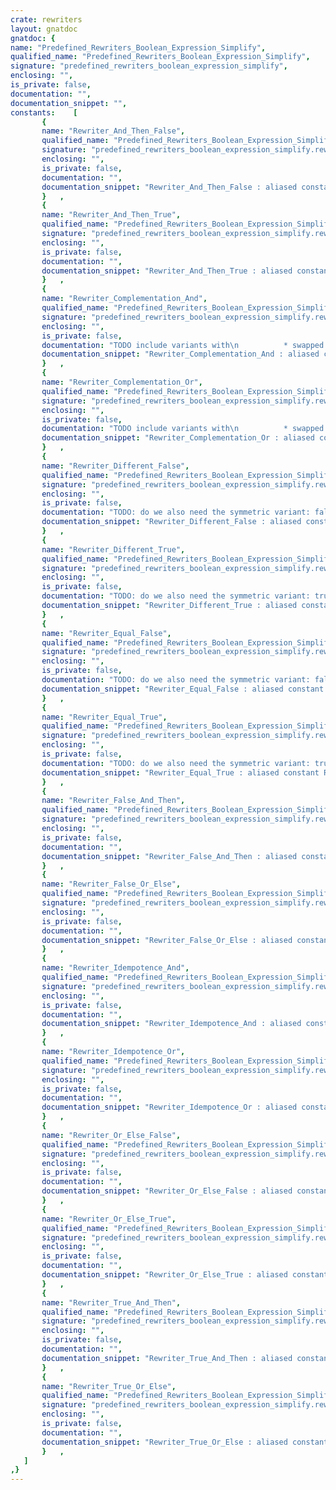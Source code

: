 ```yaml
---
crate: rewriters
layout: gnatdoc
gnatdoc: {
name: "Predefined_Rewriters_Boolean_Expression_Simplify",
qualified_name: "Predefined_Rewriters_Boolean_Expression_Simplify",
signature: "predefined_rewriters_boolean_expression_simplify",
enclosing: "",
is_private: false,
documentation: "",
documentation_snippet: "",
constants:    [
       {
       name: "Rewriter_And_Then_False",
       qualified_name: "Predefined_Rewriters_Boolean_Expression_Simplify.Rewriter_And_Then_False",
       signature: "predefined_rewriters_boolean_expression_simplify.rewriter_and_then_false",
       enclosing: "",
       is_private: false,
       documentation: "",
       documentation_snippet: "Rewriter_And_Then_False : aliased constant Rewriter_Find_And_Replace :=\n  Make_Rewriter_Find_And_Replace\n    (Make_Pattern (\"$S_Expr and then false\", Expr_Rule),\n     Make_Pattern (\"false\", Expr_Rule),\n     Make_Match_Accepter_Function_Access\n       (Accept_Expr_No_Side_Effects'Access));",
       }   ,
       {
       name: "Rewriter_And_Then_True",
       qualified_name: "Predefined_Rewriters_Boolean_Expression_Simplify.Rewriter_And_Then_True",
       signature: "predefined_rewriters_boolean_expression_simplify.rewriter_and_then_true",
       enclosing: "",
       is_private: false,
       documentation: "",
       documentation_snippet: "Rewriter_And_Then_True : aliased constant Rewriter_Find_And_Replace :=\n  Make_Rewriter_Find_And_Replace\n    (Make_Pattern (\"$S_Expr and then true\", Expr_Rule),\n     Make_Pattern (\"$S_Expr\", Expr_Rule));",
       }   ,
       {
       name: "Rewriter_Complementation_And",
       qualified_name: "Predefined_Rewriters_Boolean_Expression_Simplify.Rewriter_Complementation_And",
       signature: "predefined_rewriters_boolean_expression_simplify.rewriter_complementation_and",
       enclosing: "",
       is_private: false,
       documentation: "TODO include variants with\n          * swapped order of A and not A\n          * parenthesis around not argument\n            (only needed when additional parenthesis\n             are allowed, e.g. for readability)",
       documentation_snippet: "Rewriter_Complementation_And : aliased constant Rewriter_Find_And_Replace :=\n  Make_Rewriter_Find_And_Replace\n    (Make_Pattern (\"$S_Expr and then not $S_Expr\", Expr_Rule),\n     Make_Pattern (\"false\", Expr_Rule),\n     Make_Match_Accepter_Function_Access\n       (Accept_Expr_No_Side_Effects'Access));",
       }   ,
       {
       name: "Rewriter_Complementation_Or",
       qualified_name: "Predefined_Rewriters_Boolean_Expression_Simplify.Rewriter_Complementation_Or",
       signature: "predefined_rewriters_boolean_expression_simplify.rewriter_complementation_or",
       enclosing: "",
       is_private: false,
       documentation: "TODO include variants with\n          * swapped order of A and not A\n          * parenthesis around not argument\n            (only needed when additional parenthesis\n             are allowed, e.g. for readability)",
       documentation_snippet: "Rewriter_Complementation_Or : aliased constant Rewriter_Find_And_Replace :=\n  Make_Rewriter_Find_And_Replace\n    (Make_Pattern (\"$S_Expr or else not $S_Expr\", Expr_Rule),\n     Make_Pattern (\"true\", Expr_Rule),\n     Make_Match_Accepter_Function_Access\n       (Accept_Expr_No_Side_Effects'Access));",
       }   ,
       {
       name: "Rewriter_Different_False",
       qualified_name: "Predefined_Rewriters_Boolean_Expression_Simplify.Rewriter_Different_False",
       signature: "predefined_rewriters_boolean_expression_simplify.rewriter_different_false",
       enclosing: "",
       is_private: false,
       documentation: "TODO: do we also need the symmetric variant: false /= $S_Expr?",
       documentation_snippet: "Rewriter_Different_False : aliased constant Rewriter_Find_And_Replace :=\n  Make_Rewriter_Find_And_Replace\n    (Make_Pattern (\"$S_Expr /= false\", Expr_Rule),\n     Make_Pattern (\"$S_Expr\", Expr_Rule),\n     Make_Match_Accepter_Function_Access (Accept_Expr_Boolean'Access));",
       }   ,
       {
       name: "Rewriter_Different_True",
       qualified_name: "Predefined_Rewriters_Boolean_Expression_Simplify.Rewriter_Different_True",
       signature: "predefined_rewriters_boolean_expression_simplify.rewriter_different_true",
       enclosing: "",
       is_private: false,
       documentation: "TODO: do we also need the symmetric variant: true /= $S_Expr?",
       documentation_snippet: "Rewriter_Different_True : aliased constant Rewriter_Find_And_Replace :=\n  Make_Rewriter_Find_And_Replace\n    (Make_Pattern (\"$S_Expr /= true\", Expr_Rule),\n     Make_Pattern (\"not ($S_Expr)\", Expr_Rule),\n     Make_Match_Accepter_Function_Access (Accept_Expr_Boolean'Access));",
       }   ,
       {
       name: "Rewriter_Equal_False",
       qualified_name: "Predefined_Rewriters_Boolean_Expression_Simplify.Rewriter_Equal_False",
       signature: "predefined_rewriters_boolean_expression_simplify.rewriter_equal_false",
       enclosing: "",
       is_private: false,
       documentation: "TODO: do we also need the symmetric variant: false = $S_Expr?",
       documentation_snippet: "Rewriter_Equal_False : aliased constant Rewriter_Find_And_Replace :=\n  Make_Rewriter_Find_And_Replace\n    (Make_Pattern (\"$S_Expr = false\", Expr_Rule),\n     Make_Pattern (\"not ($S_Expr)\", Expr_Rule),\n     Make_Match_Accepter_Function_Access (Accept_Expr_Boolean'Access));",
       }   ,
       {
       name: "Rewriter_Equal_True",
       qualified_name: "Predefined_Rewriters_Boolean_Expression_Simplify.Rewriter_Equal_True",
       signature: "predefined_rewriters_boolean_expression_simplify.rewriter_equal_true",
       enclosing: "",
       is_private: false,
       documentation: "TODO: do we also need the symmetric variant: true = $S_Expr?",
       documentation_snippet: "Rewriter_Equal_True : aliased constant Rewriter_Find_And_Replace :=\n  Make_Rewriter_Find_And_Replace\n    (Make_Pattern (\"$S_Expr = true\", Expr_Rule),\n     Make_Pattern (\"$S_Expr\", Expr_Rule),\n     Make_Match_Accepter_Function_Access\n       (Accept_Expr_Boolean'Access));",
       }   ,
       {
       name: "Rewriter_False_And_Then",
       qualified_name: "Predefined_Rewriters_Boolean_Expression_Simplify.Rewriter_False_And_Then",
       signature: "predefined_rewriters_boolean_expression_simplify.rewriter_false_and_then",
       enclosing: "",
       is_private: false,
       documentation: "",
       documentation_snippet: "Rewriter_False_And_Then : aliased constant Rewriter_Find_And_Replace :=\n  Make_Rewriter_Find_And_Replace\n    (Make_Pattern (\"false and then $S_Expr\", Expr_Rule),\n     Make_Pattern (\"false\", Expr_Rule));",
       }   ,
       {
       name: "Rewriter_False_Or_Else",
       qualified_name: "Predefined_Rewriters_Boolean_Expression_Simplify.Rewriter_False_Or_Else",
       signature: "predefined_rewriters_boolean_expression_simplify.rewriter_false_or_else",
       enclosing: "",
       is_private: false,
       documentation: "",
       documentation_snippet: "Rewriter_False_Or_Else : aliased constant Rewriter_Find_And_Replace :=\n  Make_Rewriter_Find_And_Replace\n    (Make_Pattern (\"false or else $S_Expr\", Expr_Rule),\n     Make_Pattern (\"$S_Expr\", Expr_Rule));",
       }   ,
       {
       name: "Rewriter_Idempotence_And",
       qualified_name: "Predefined_Rewriters_Boolean_Expression_Simplify.Rewriter_Idempotence_And",
       signature: "predefined_rewriters_boolean_expression_simplify.rewriter_idempotence_and",
       enclosing: "",
       is_private: false,
       documentation: "",
       documentation_snippet: "Rewriter_Idempotence_And : aliased constant Rewriter_Find_And_Replace :=\n  Make_Rewriter_Find_And_Replace\n    (Make_Pattern (\"$S_Expr and then $S_Expr\", Expr_Rule),\n     Make_Pattern (\"$S_Expr\", Expr_Rule),\n     Make_Match_Accepter_Function_Access\n       (Accept_Expr_No_Side_Effects'Access));",
       }   ,
       {
       name: "Rewriter_Idempotence_Or",
       qualified_name: "Predefined_Rewriters_Boolean_Expression_Simplify.Rewriter_Idempotence_Or",
       signature: "predefined_rewriters_boolean_expression_simplify.rewriter_idempotence_or",
       enclosing: "",
       is_private: false,
       documentation: "",
       documentation_snippet: "Rewriter_Idempotence_Or : aliased constant Rewriter_Find_And_Replace :=\n  Make_Rewriter_Find_And_Replace\n    (Make_Pattern (\"$S_Expr or else $S_Expr\", Expr_Rule),\n     Make_Pattern (\"$S_Expr\", Expr_Rule),\n     Make_Match_Accepter_Function_Access\n       (Accept_Expr_No_Side_Effects'Access));",
       }   ,
       {
       name: "Rewriter_Or_Else_False",
       qualified_name: "Predefined_Rewriters_Boolean_Expression_Simplify.Rewriter_Or_Else_False",
       signature: "predefined_rewriters_boolean_expression_simplify.rewriter_or_else_false",
       enclosing: "",
       is_private: false,
       documentation: "",
       documentation_snippet: "Rewriter_Or_Else_False : aliased constant Rewriter_Find_And_Replace :=\n  Make_Rewriter_Find_And_Replace\n    (Make_Pattern (\"$S_Expr or else false\", Expr_Rule),\n     Make_Pattern (\"$S_Expr\", Expr_Rule));",
       }   ,
       {
       name: "Rewriter_Or_Else_True",
       qualified_name: "Predefined_Rewriters_Boolean_Expression_Simplify.Rewriter_Or_Else_True",
       signature: "predefined_rewriters_boolean_expression_simplify.rewriter_or_else_true",
       enclosing: "",
       is_private: false,
       documentation: "",
       documentation_snippet: "Rewriter_Or_Else_True : aliased constant Rewriter_Find_And_Replace :=\n  Make_Rewriter_Find_And_Replace\n    (Make_Pattern (\"$S_Expr or else true\", Expr_Rule),\n     Make_Pattern (\"true\", Expr_Rule),\n     Make_Match_Accepter_Function_Access\n       (Accept_Expr_No_Side_Effects'Access));",
       }   ,
       {
       name: "Rewriter_True_And_Then",
       qualified_name: "Predefined_Rewriters_Boolean_Expression_Simplify.Rewriter_True_And_Then",
       signature: "predefined_rewriters_boolean_expression_simplify.rewriter_true_and_then",
       enclosing: "",
       is_private: false,
       documentation: "",
       documentation_snippet: "Rewriter_True_And_Then : aliased constant Rewriter_Find_And_Replace :=\n  Make_Rewriter_Find_And_Replace\n    (Make_Pattern (\"true and then $S_Expr\", Expr_Rule),\n     Make_Pattern (\"$S_Expr\", Expr_Rule));",
       }   ,
       {
       name: "Rewriter_True_Or_Else",
       qualified_name: "Predefined_Rewriters_Boolean_Expression_Simplify.Rewriter_True_Or_Else",
       signature: "predefined_rewriters_boolean_expression_simplify.rewriter_true_or_else",
       enclosing: "",
       is_private: false,
       documentation: "",
       documentation_snippet: "Rewriter_True_Or_Else : aliased constant Rewriter_Find_And_Replace :=\n  Make_Rewriter_Find_And_Replace\n    (Make_Pattern (\"true or else $S_Expr\", Expr_Rule),\n     Make_Pattern (\"true\", Expr_Rule));",
       }   ,
   ]
,}
---
```

